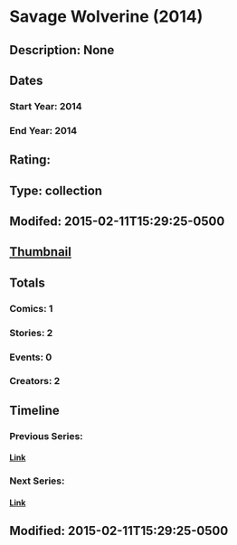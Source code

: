 # Savage Wolverine (2014)
## Description: None
## Dates
### Start Year: 2014
### End Year: 2014
## Rating: 
## Type: collection
## Modifed: 2015-02-11T15:29:25-0500
## [Thumbnail](http://i.annihil.us/u/prod/marvel/i/mg/b/40/image_not_available.jpg)
## Totals
### Comics: 1
### Stories: 2
### Events: 0
### Creators: 2
## Timeline
### Previous Series: 
#### [Link]()
### Next Series: 
#### [Link]()
## Modified: 2015-02-11T15:29:25-0500